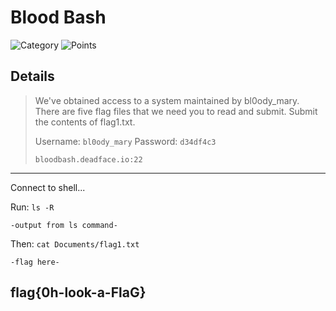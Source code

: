 # Blood Bash
![Category](http://img.shields.io/badge/Category-Forensics-orange?style=for-the-badge) ![Points](http://img.shields.io/badge/Points-10-brightgreen?style=for-the-badge)

## Details

>We've obtained access to a system maintained by bl0ody_mary. There are five flag files that we need you to read and submit. Submit the contents of flag1.txt.
>
> Username: `bl0ody_mary`
> Password: `d34df4c3`
>
> `bloodbash.deadface.io:22`
---

Connect to shell...

Run: `ls -R`

```
-output from ls command-
```


Then: `cat Documents/flag1.txt`

```
-flag here-
```

## flag{0h-look-a-FlaG}
